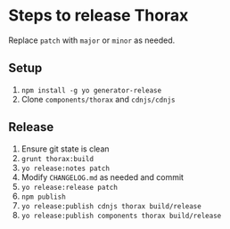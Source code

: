 # Steps to release Thorax

Replace `patch` with `major` or `minor` as needed.

## Setup

1) `npm install -g yo generator-release`
2) Clone `components/thorax` and `cdnjs/cdnjs`

## Release

1) Ensure git state is clean
2) `grunt thorax:build`
3) `yo release:notes patch`
4) Modify `CHANGELOG.md` as needed and commit
5) `yo release:release patch`
6) `npm publish`
7) `yo release:publish cdnjs thorax build/release`
8) `yo release:publish components thorax build/release`
